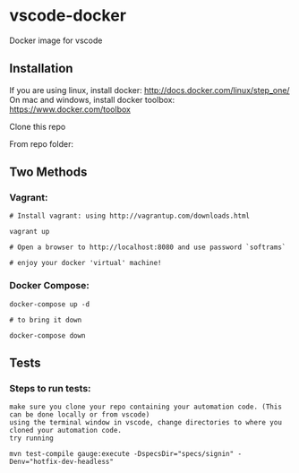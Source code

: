 vscode-docker
======================

Docker image for vscode

Installation
------------

If you are using linux, install docker: http://docs.docker.com/linux/step_one/
On mac and windows, install docker toolbox: https://www.docker.com/toolbox

Clone this repo

From repo folder:

## Two Methods
### Vagrant:
    # Install vagrant: using http://vagrantup.com/downloads.html

    vagrant up

    # Open a browser to http://localhost:8080 and use password `softrams`

    # enjoy your docker 'virtual' machine!

### Docker Compose:
    
    docker-compose up -d

    # to bring it down

    docker-compose down

## Tests
### Steps to run tests:

    make sure you clone your repo containing your automation code. (This can be done locally or from vscode)
    using the terminal window in vscode, change directories to where you cloned your automation code.
    try running

    mvn test-compile gauge:execute -DspecsDir="specs/signin" -Denv="hotfix-dev-headless"

